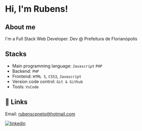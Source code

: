 
# Hi, I'm Rubens!

## About me

I'm a Full Stack Web Developer. Dev @ Prefeitura de Florianópolis

## Stacks

- Main programming language: `Javascript` `PHP`
- Backend: `PHP`
- Frontend: `HTML 5`, `CSS3`, `Javascript`
- Version code control: `Git & Github`
- Tools: `VsCode`

## 🔗 Links

Email: rubenscpneto@hotmail.com

[![linkedin](https://img.shields.io/badge/linkedin-0A66C2?style=for-the-badge&logo=linkedin&logoColor=white)](https://www.linkedin.com/rubenscpneto)

